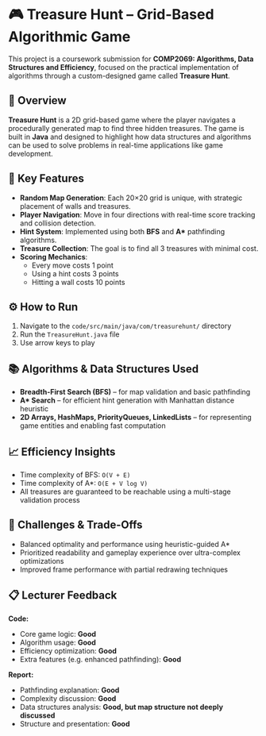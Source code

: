 
# 🎮 Treasure Hunt – Grid-Based Algorithmic Game

This project is a coursework submission for **COMP2069: Algorithms, Data Structures and Efficiency**, focused on the practical implementation of algorithms through a custom-designed game called **Treasure Hunt**.

## 📌 Overview
**Treasure Hunt** is a 2D grid-based game where the player navigates a procedurally generated map to find three hidden treasures. The game is built in **Java** and designed to highlight how data structures and algorithms can be used to solve problems in real-time applications like game development.

## 🧠 Key Features
- **Random Map Generation**: Each 20×20 grid is unique, with strategic placement of walls and treasures.
- **Player Navigation**: Move in four directions with real-time score tracking and collision detection.
- **Hint System**: Implemented using both **BFS** and **A\*** pathfinding algorithms.
- **Treasure Collection**: The goal is to find all 3 treasures with minimal cost.
- **Scoring Mechanics**:
  - Every move costs 1 point
  - Using a hint costs 3 points
  - Hitting a wall costs 10 points

## ⚙️ How to Run
1. Navigate to the `code/src/main/java/com/treasurehunt/` directory
2. Run the `TreasureHunt.java` file
3. Use arrow keys to play

## 📚 Algorithms & Data Structures Used
- **Breadth-First Search (BFS)** – for map validation and basic pathfinding
- **A\* Search** – for efficient hint generation with Manhattan distance heuristic
- **2D Arrays, HashMaps, PriorityQueues, LinkedLists** – for representing game entities and enabling fast computation

## 📈 Efficiency Insights
- Time complexity of BFS: `O(V + E)`
- Time complexity of A\*: `O(E + V log V)`
- All treasures are guaranteed to be reachable using a multi-stage validation process

## 🧩 Challenges & Trade-Offs
- Balanced optimality and performance using heuristic-guided A\*
- Prioritized readability and gameplay experience over ultra-complex optimizations
- Improved frame performance with partial redrawing techniques

## 📋 Lecturer Feedback

**Code:**
- Core game logic: **Good**
- Algorithm usage: **Good**
- Efficiency optimization: **Good**
- Extra features (e.g. enhanced pathfinding): **Good**

**Report:**
- Pathfinding explanation: **Good**
- Complexity discussion: **Good**
- Data structures analysis: **Good, but map structure not deeply discussed**
- Structure and presentation: **Good**
